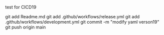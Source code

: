 test for CICD19

git add Readme.md
git add .github/workflows/release.yml
git add .github/workflows/development.yml
git commit -m "modify yaml verson19"
git push origin main